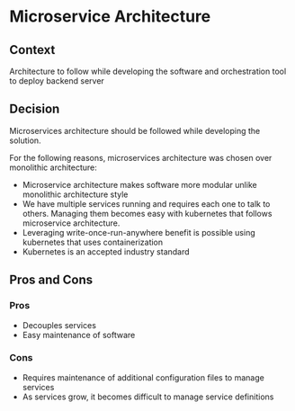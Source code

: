# Microservice Architecture

## Context
Architecture to follow while developing the software and orchestration tool to deploy backend server


## Decision
Microservices architecture should be followed while developing the solution.

For the following reasons, microservices architecture was chosen over monolithic architecture:

- Microservice architecture makes software more modular unlike monolithic architecture style
- We have multiple services running and requires each one to talk to others. Managing them becomes easy with kubernetes that follows microservice architecture.
- Leveraging write-once-run-anywhere benefit is possible using kubernetes that uses containerization
- Kubernetes is an accepted industry standard

## Pros and Cons

### Pros
- Decouples services
- Easy maintenance of software

### Cons
- Requires maintenance of additional configuration files to manage services
- As services grow, it becomes difficult to manage service definitions
